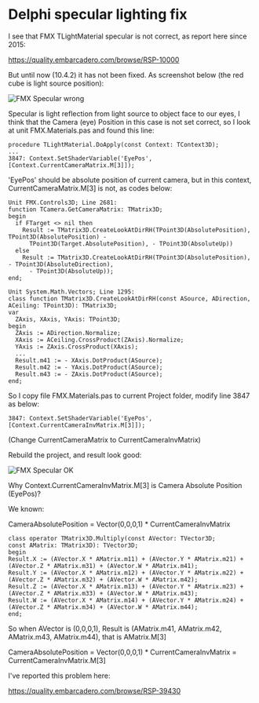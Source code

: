 # Delphi specular lighting fix

I see that FMX TLightMaterial specular is not correct, as report here since 2015:

https://quality.embarcadero.com/browse/RSP-10000 

But until now (10.4.2) it has not been fixed. As screenshot below (the red cube is light source position):

![FMX Specular wrong](https://github.com/thaivankhanh/Delphi-Lighting-Fix/assets/42743399/16c2319a-c4bd-4719-8b50-6aa4cb334aac)

Specular is light reflection from light source to object face to our eyes, I think that the Camera (eye) Position in this case is not set correct, so I look at unit FMX.Materials.pas and found this line:

```
procedure TLightMaterial.DoApply(const Context: TContext3D);
...
3847: Context.SetShaderVariable('EyePos', [Context.CurrentCameraMatrix.M[3]]);
```

'EyePos' should be absolute position of current camera, but in this context, CurrentCameraMatrix.M[3] is not, as codes below:

```
Unit FMX.Controls3D; Line 2681:
function TCamera.GetCameraMatrix: TMatrix3D;
begin
  if FTarget <> nil then
    Result := TMatrix3D.CreateLookAtDirRH(TPoint3D(AbsolutePosition), TPoint3D(AbsolutePosition) -
      TPoint3D(Target.AbsolutePosition), - TPoint3D(AbsoluteUp))
  else
    Result := TMatrix3D.CreateLookAtDirRH(TPoint3D(AbsolutePosition), - TPoint3D(AbsoluteDirection),
      - TPoint3D(AbsoluteUp));
end;

Unit System.Math.Vectors; Line 1295:
class function TMatrix3D.CreateLookAtDirRH(const ASource, ADirection, ACeiling: TPoint3D): TMatrix3D;
var
  ZAxis, XAxis, YAxis: TPoint3D;
begin
  ZAxis := ADirection.Normalize;
  XAxis := ACeiling.CrossProduct(ZAxis).Normalize;
  YAxis := ZAxis.CrossProduct(XAxis);
  ...
  Result.m41 := - XAxis.DotProduct(ASource);
  Result.m42 := - YAxis.DotProduct(ASource);
  Result.m43 := - ZAxis.DotProduct(ASource);
end;
```

So I copy file FMX.Materials.pas to current Project folder, modify line 3847 as below:

```
3847: Context.SetShaderVariable('EyePos', [Context.CurrentCameraInvMatrix.M[3]]);
```

(Change CurrentCameraMatrix to CurrentCameraInvMatrix)

Rebuild the project, and result look good:

![FMX Specular OK](https://github.com/thaivankhanh/Delphi-Lighting-Fix/assets/42743399/8f3985ea-2e74-421f-b5a4-be63a054ea48)

Why Context.CurrentCameraInvMatrix.M[3] is Camera Absolute Position (EyePos)?

We known:

CameraAbsolutePosition = Vector(0,0,0,1) * CurrentCameraInvMatrix

```
class operator TMatrix3D.Multiply(const AVector: TVector3D;
const AMatrix: TMatrix3D): TVector3D;
begin
Result.X := (AVector.X * AMatrix.m11) + (AVector.Y * AMatrix.m21) + (AVector.Z * AMatrix.m31) + (AVector.W * AMatrix.m41);
Result.Y := (AVector.X * AMatrix.m12) + (AVector.Y * AMatrix.m22) + (AVector.Z * AMatrix.m32) + (AVector.W * AMatrix.m42);
Result.Z := (AVector.X * AMatrix.m13) + (AVector.Y * AMatrix.m23) + (AVector.Z * AMatrix.m33) + (AVector.W * AMatrix.m43);
Result.W := (AVector.X * AMatrix.m14) + (AVector.Y * AMatrix.m24) + (AVector.Z * AMatrix.m34) + (AVector.W * AMatrix.m44);
end;
```

So when AVector is (0,0,0,1), Result is (AMatrix.m41, AMatrix.m42, AMatrix.m43, AMatrix.m44), that is AMatrix.M[3]

CameraAbsolutePosition = Vector(0,0,0,1) * CurrentCameraInvMatrix = CurrentCameraInvMatrix.M[3]

I've reported this problem here:

https://quality.embarcadero.com/browse/RSP-39430
